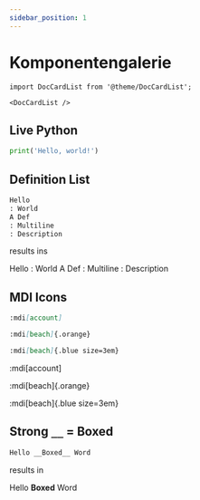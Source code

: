 ```yaml
---
sidebar_position: 1
---
```


# Komponentengalerie


```mdx-code-block
import DocCardList from '@theme/DocCardList';

<DocCardList />
```

## Live Python
```py live_py slim
print('Hello, world!')
```

## Definition List

```md
Hello
: World
A Def
: Multiline
: Description
```

results ins

Hello
: World
A Def
: Multiline
: Description


## MDI Icons

```md
:mdi[account]

:mdi[beach]{.orange}

:mdi[beach]{.blue size=3em}
```

:mdi[account]

:mdi[beach]{.orange}

:mdi[beach]{.blue size=3em}

## Strong `__` = Boxed

```md
Hello __Boxed__ Word
```

results in

Hello __Boxed__ Word